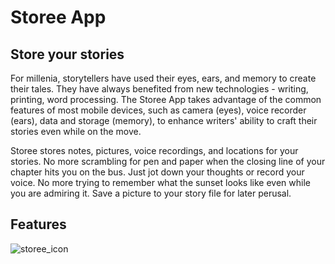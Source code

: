 # Storee App

## Store your stories

For millenia, storytellers have used their eyes, ears, and memory to create their tales. They have always benefited from new technologies - writing, printing, word processing. The Storee App takes advantage of the common features of most mobile devices, such as camera (eyes), voice recorder (ears), data and storage (memory), to enhance writers' ability to craft their stories even while on the move.

Storee stores notes, pictures, voice recordings, and locations for your stories. No more scrambling for pen and paper when the closing line of your chapter hits you on the bus. Just jot down your thoughts or record your voice. No more trying to remember what the sunset looks like even while you are admiring it. Save a picture to your story file for later perusal. 

## Features


![storee_icon](https://user-images.githubusercontent.com/59654922/137646400-459bd1cb-8e5e-4f1e-a9bb-77d153af6a64.png)
